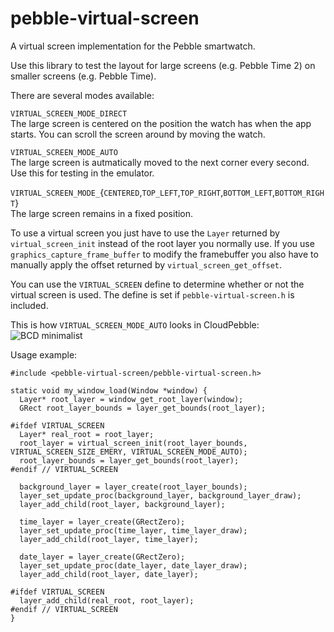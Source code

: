 # pebble-virtual-screen
A virtual screen implementation for the Pebble smartwatch.

Use this library to test the layout for large screens (e.g. Pebble Time 2) on smaller screens (e.g. Pebble Time).

There are several modes available:

`VIRTUAL_SCREEN_MODE_DIRECT`<br>
The large screen is centered on the position the watch has when the app starts. You can scroll the screen around by moving the watch.

`VIRTUAL_SCREEN_MODE_AUTO`<br>
The large screen is autmatically moved to the next corner every second. Use this for testing in the emulator.

`VIRTUAL_SCREEN_MODE_`{`CENTERED`,`TOP_LEFT`,`TOP_RIGHT`,`BOTTOM_LEFT`,`BOTTOM_RIGHT`}<br>
The large screen remains in a fixed position.

To use a virtual screen you just have to use the `Layer` returned by `virtual_screen_init` instead of the root layer you normally use.
If you use `graphics_capture_frame_buffer` to modify the framebuffer you also have to manually apply the offset returned by `virtual_screen_get_offset`.

You can use the `VIRTUAL_SCREEN` define to determine whether or not the virtual screen is used. The define is set if `pebble-virtual-screen.h` is included.

This is how `VIRTUAL_SCREEN_MODE_AUTO` looks in CloudPebble:<br>
![BCD minimalist](http://i.imgur.com/T1zf06b.gif)

Usage example:

    #include <pebble-virtual-screen/pebble-virtual-screen.h>

    static void my_window_load(Window *window) {
      Layer* root_layer = window_get_root_layer(window);
      GRect root_layer_bounds = layer_get_bounds(root_layer);

    #ifdef VIRTUAL_SCREEN
      Layer* real_root = root_layer;
      root_layer = virtual_screen_init(root_layer_bounds, VIRTUAL_SCREEN_SIZE_EMERY, VIRTUAL_SCREEN_MODE_AUTO);
      root_layer_bounds = layer_get_bounds(root_layer);
    #endif // VIRTUAL_SCREEN

      background_layer = layer_create(root_layer_bounds);
      layer_set_update_proc(background_layer, background_layer_draw);
      layer_add_child(root_layer, background_layer);
      
      time_layer = layer_create(GRectZero);
      layer_set_update_proc(time_layer, time_layer_draw);
      layer_add_child(root_layer, time_layer);

      date_layer = layer_create(GRectZero);
      layer_set_update_proc(date_layer, date_layer_draw);
      layer_add_child(root_layer, date_layer);

    #ifdef VIRTUAL_SCREEN
      layer_add_child(real_root, root_layer);
    #endif // VIRTUAL_SCREEN
    }
